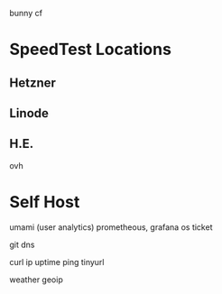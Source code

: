 
bunny
cf

# SpeedTest Locations

## Hetzner
## Linode
## H.E.

ovh

# Self Host

umami (user analytics)
prometheous, grafana 
os ticket

git
dns

curl ip 
uptime ping
tinyurl

weather
geoip
